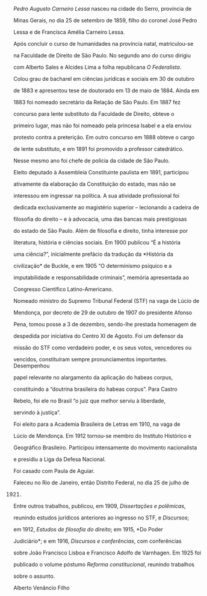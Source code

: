 

*Pedro Augusto Carneiro Lessa* nasceu na cidade do Serro, província de

Minas Gerais, no dia 25 de setembro de 1859, filho do coronel José Pedro

Lessa e de Francisca Amélia Carneiro Lessa.



Após concluir o curso de humanidades na província natal, matriculou-se

na Faculdade de Direito de São Paulo. No segundo ano do curso dirigiu

com Alberto Sales e Alcides Lima a folha republicana *O Federalista*.

Colou grau de bacharel em ciências jurídicas e sociais em 30 de outubro

de 1883 e apresentou tese de doutorado em 13 de maio de 1884. Ainda em

1883 foi nomeado secretário da Relação de São Paulo. Em 1887 fez

concurso para lente substituto da Faculdade de Direito, obteve o

primeiro lugar, mas não foi nomeado pela princesa Isabel e a ela enviou

protesto contra a preterição. Em outro concurso em 1888 obteve o cargo

de lente substituto, e em 1891 foi promovido a professor catedrático.

Nesse mesmo ano foi chefe de polícia da cidade de São Paulo.



Eleito deputado à Assembleia Constituinte paulista em 1891, participou

ativamente da elaboração da Constituição do estado, mas não se

interessou em ingressar na política. A sua atividade profissional foi

dedicada exclusivamente ao magistério superior – lecionando a cadeira de

filosofia do direito – e à advocacia, uma das bancas mais prestigiosas

do estado de São Paulo. Além de filosofia e direito, tinha interesse por

literatura, história e ciências sociais. Em 1900 publicou “É a história

uma ciência?”, inicialmente prefácio da tradução da *História da

civilização* de Buckle, e em 1905 “O determinismo psíquico e a

imputabilidade e responsabilidade criminais”, memória apresentada ao

Congresso Científico Latino-Americano.



Nomeado ministro do Supremo Tribunal Federal (STF) na vaga de Lúcio de

Mendonça, por decreto de 29 de outubro de 1907 do presidente Afonso

Pena, tomou posse a 3 de dezembro, sendo-lhe prestada homenagem de

despedida por iniciativa do Centro XI de Agosto. Foi um defensor da

missão do STF como verdadeiro poder, e os seus votos, vencedores ou

vencidos, constituíram sempre pronunciamentos importantes. Desempenhou

papel relevante no alargamento da aplicação do habeas corpus,

constituindo a “doutrina brasileira do habeas corpus”. Para Castro

Rebelo, foi ele no Brasil “o juiz que melhor serviu à liberdade,

servindo à justiça”.



Foi eleito para a Academia Brasileira de Letras em 1910, na vaga de

Lúcio de Mendonça. Em 1912 tornou-se membro do Instituto Histórico e

Geográfico Brasileiro. Participou intensamente do movimento nacionalista

e presidiu a Liga da Defesa Nacional.



Foi casado com Paula de Aguiar.



Faleceu no Rio de Janeiro, então Distrito Federal, no dia 25 de julho de

1921.



Entre outros trabalhos, publicou, em 1909, *Dissertações e polêmicas*,

reunindo estudos jurídicos anteriores ao ingresso no STF, e *Discursos*;

em 1912, *Estudos de filosofia do direito*; em 1915, *Do Poder

Judiciário*; e em 1916, *Discursos e conferências*, com conferências

sobre João Francisco Lisboa e Francisco Adolfo de Varnhagen. Em 1925 foi

publicado o volume póstumo *Reforma constitucional*, reunindo trabalhos

sobre o assunto.



Alberto Venâncio Filho



